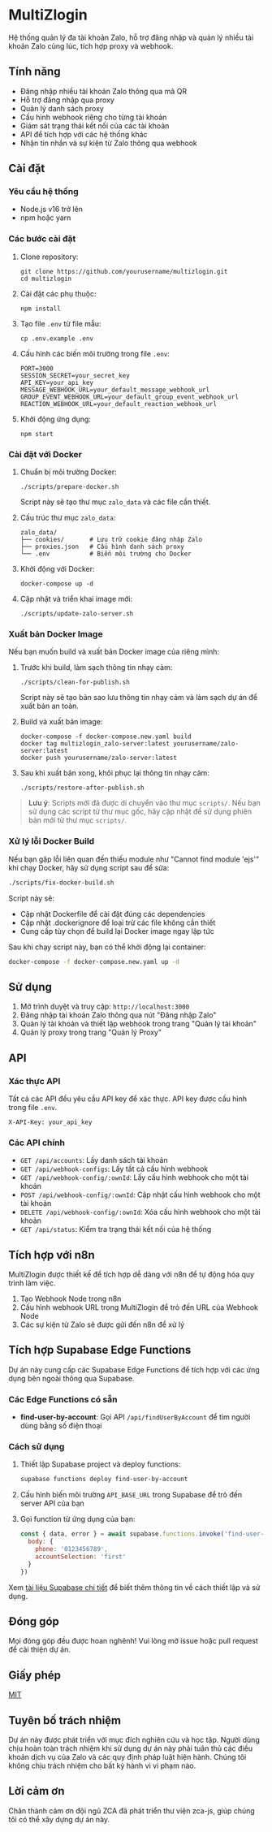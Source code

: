 # MultiZlogin

Hệ thống quản lý đa tài khoản Zalo, hỗ trợ đăng nhập và quản lý nhiều tài khoản Zalo cùng lúc, tích hợp proxy và webhook.

## Tính năng

- Đăng nhập nhiều tài khoản Zalo thông qua mã QR
- Hỗ trợ đăng nhập qua proxy
- Quản lý danh sách proxy
- Cấu hình webhook riêng cho từng tài khoản
- Giám sát trạng thái kết nối của các tài khoản
- API để tích hợp với các hệ thống khác
- Nhận tin nhắn và sự kiện từ Zalo thông qua webhook

## Cài đặt

### Yêu cầu hệ thống

- Node.js v16 trở lên
- npm hoặc yarn

### Các bước cài đặt

1. Clone repository:
   ```
   git clone https://github.com/yourusername/multizlogin.git
   cd multizlogin
   ```

2. Cài đặt các phụ thuộc:
   ```
   npm install
   ```

3. Tạo file `.env` từ file mẫu:
   ```
   cp .env.example .env
   ```

4. Cấu hình các biến môi trường trong file `.env`:
   ```
   PORT=3000
   SESSION_SECRET=your_secret_key
   API_KEY=your_api_key
   MESSAGE_WEBHOOK_URL=your_default_message_webhook_url
   GROUP_EVENT_WEBHOOK_URL=your_default_group_event_webhook_url
   REACTION_WEBHOOK_URL=your_default_reaction_webhook_url
   ```

5. Khởi động ứng dụng:
   ```
   npm start
   ```

### Cài đặt với Docker

1. Chuẩn bị môi trường Docker:
   ```
   ./scripts/prepare-docker.sh
   ```
   Script này sẽ tạo thư mục `zalo_data` và các file cần thiết.

2. Cấu trúc thư mục `zalo_data`:
   ```
   zalo_data/
   ├── cookies/       # Lưu trữ cookie đăng nhập Zalo
   ├── proxies.json   # Cấu hình danh sách proxy
   └── .env           # Biến môi trường cho Docker
   ```

3. Khởi động với Docker:
   ```
   docker-compose up -d
   ```

4. Cập nhật và triển khai image mới:
   ```
   ./scripts/update-zalo-server.sh
   ```

### Xuất bản Docker Image

Nếu bạn muốn build và xuất bản Docker image của riêng mình:

1. Trước khi build, làm sạch thông tin nhạy cảm:
   ```
   ./scripts/clean-for-publish.sh
   ```
   Script này sẽ tạo bản sao lưu thông tin nhạy cảm và làm sạch dự án để xuất bản an toàn.

2. Build và xuất bản image:
   ```
   docker-compose -f docker-compose.new.yaml build
   docker tag multizlogin_zalo-server:latest yourusername/zalo-server:latest
   docker push yourusername/zalo-server:latest
   ```

3. Sau khi xuất bản xong, khôi phục lại thông tin nhạy cảm:
   ```
   ./scripts/restore-after-publish.sh
   ```

> **Lưu ý**: Scripts mới đã được di chuyển vào thư mục `scripts/`. Nếu bạn sử dụng các script từ thư mục gốc, hãy cập nhật để sử dụng phiên bản mới từ thư mục `scripts/`.

### Xử lý lỗi Docker Build

Nếu bạn gặp lỗi liên quan đến thiếu module như "Cannot find module 'ejs'" khi chạy Docker, hãy sử dụng script sau để sửa:

```bash
./scripts/fix-docker-build.sh
```

Script này sẽ:
- Cập nhật Dockerfile để cài đặt đúng các dependencies
- Cập nhật .dockerignore để loại trừ các file không cần thiết
- Cung cấp tùy chọn để build lại Docker image ngay lập tức

Sau khi chạy script này, bạn có thể khởi động lại container:

```bash
docker-compose -f docker-compose.new.yaml up -d
```

## Sử dụng

1. Mở trình duyệt và truy cập: `http://localhost:3000`
2. Đăng nhập tài khoản Zalo thông qua nút "Đăng nhập Zalo"
3. Quản lý tài khoản và thiết lập webhook trong trang "Quản lý tài khoản"
4. Quản lý proxy trong trang "Quản lý Proxy"

## API

### Xác thực API

Tất cả các API đều yêu cầu API key để xác thực. API key được cấu hình trong file `.env`.

```
X-API-Key: your_api_key
```

### Các API chính

- `GET /api/accounts`: Lấy danh sách tài khoản
- `GET /api/webhook-configs`: Lấy tất cả cấu hình webhook
- `GET /api/webhook-config/:ownId`: Lấy cấu hình webhook cho một tài khoản
- `POST /api/webhook-config/:ownId`: Cập nhật cấu hình webhook cho một tài khoản
- `DELETE /api/webhook-config/:ownId`: Xóa cấu hình webhook cho một tài khoản
- `GET /api/status`: Kiểm tra trạng thái kết nối của hệ thống

## Tích hợp với n8n

MultiZlogin được thiết kế để tích hợp dễ dàng với n8n để tự động hóa quy trình làm việc.

1. Tạo Webhook Node trong n8n
2. Cấu hình webhook URL trong MultiZlogin để trỏ đến URL của Webhook Node
3. Các sự kiện từ Zalo sẽ được gửi đến n8n để xử lý

## Tích hợp Supabase Edge Functions

Dự án này cung cấp các Supabase Edge Functions để tích hợp với các ứng dụng bên ngoài thông qua Supabase.

### Các Edge Functions có sẵn

- **find-user-by-account**: Gọi API `/api/findUserByAccount` để tìm người dùng bằng số điện thoại

### Cách sử dụng

1. Thiết lập Supabase project và deploy functions:
   ```bash
   supabase functions deploy find-user-by-account
   ```

2. Cấu hình biến môi trường `API_BASE_URL` trong Supabase để trỏ đến server API của bạn

3. Gọi function từ ứng dụng của bạn:
   ```javascript
   const { data, error } = await supabase.functions.invoke('find-user-by-account', {
     body: {
       phone: '0123456789',
       accountSelection: 'first'
     }
   })
   ```

Xem [tài liệu Supabase chi tiết](./supabase/README.md) để biết thêm thông tin về cách thiết lập và sử dụng.

## Đóng góp

Mọi đóng góp đều được hoan nghênh! Vui lòng mở issue hoặc pull request để cải thiện dự án.

## Giấy phép

[MIT](LICENSE)

## Tuyên bố trách nhiệm

Dự án này được phát triển với mục đích nghiên cứu và học tập. Người dùng chịu hoàn toàn trách nhiệm khi sử dụng dự án này phải tuân thủ các điều khoản dịch vụ của Zalo và các quy định pháp luật hiện hành. Chúng tôi không chịu trách nhiệm cho bất kỳ hành vi vi phạm nào.

## Lời cảm ơn

Chân thành cảm ơn đội ngũ ZCA đã phát triển thư viện zca-js, giúp chúng tôi có thể xây dựng dự án này.